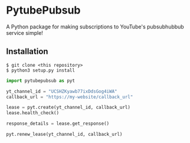# PytubePubsub

A Python package for making subscriptions to YouTube's pubsubhubbub
service simple!

## Installation

```shell
$ git clone <this repository>
$ python3 setup.py install
```

```python
import pytubepubsub as pyt

yt_channel_id = "UCSHZKyawb77ixDdsGog4iWA"
callback_url = "https://my-website/callback_url"

lease = pyt.create(yt_channel_id, callback_url)
lease.health_check()

response_details = lease.get_response()

pyt.renew_lease(yt_channel_id, callback_url)
```
